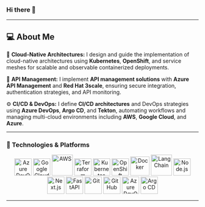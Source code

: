 ### Hi there  👋


---

## 💻 About Me

🚀 **Cloud-Native Architectures:** I design and guide the implementation of cloud-native architectures using **Kubernetes**, **OpenShift**, and service meshes for scalable and observable containerized deployments.  

🔗 **API Management:** I implement **API management solutions** with **Azure API Management** and **Red Hat 3scale**, ensuring secure integration, authentication strategies, and API monitoring.  

⚙️ **CI/CD & DevOps:** I define **CI/CD architectures** and DevOps strategies using **Azure DevOps**, **Argo CD**, and **Tekton**, automating workflows and managing multi-cloud environments including **AWS**, **Google Cloud**, and **Azure**.

---

### 🧰 Technologies & Platforms
<p align="center">
  <!-- Azure DevOps -->
  <img src="https://cdn.jsdelivr.net/gh/devicons/devicon/icons/azure/azure-original.svg" alt="Azure DevOps" width="45" height="45"/>
  <!-- Google Cloud -->
  <img src="https://cdn.jsdelivr.net/gh/devicons/devicon/icons/googlecloud/googlecloud-original.svg" alt="Google Cloud" width="45" height="45"/>
 <!-- AWS -->
  <img src="https://skillicons.dev/icons?i=aws" alt="AWS" width="55" height="55"/>
  <!-- Terraform -->
  <img src="https://cdn.jsdelivr.net/gh/devicons/devicon/icons/terraform/terraform-original.svg" alt="Terraform" width="45" height="45"/>
  <!-- Kubernetes -->
  <img src="https://cdn.jsdelivr.net/gh/devicons/devicon/icons/kubernetes/kubernetes-plain.svg" alt="Kubernetes" width="45" height="45"/>
  <!-- OpenShift -->
  <img src="https://www.vectorlogo.zone/logos/openshift/openshift-icon.svg" alt="OpenShift" width="45" height="45"/>
  <!-- Docker -->
  <img src="https://cdn.jsdelivr.net/gh/devicons/devicon/icons/docker/docker-original.svg" alt="Docker" width="50" height="50"/>
  <!-- LangChain -->
  <img src="https://cdn.simpleicons.org/langchain/43A047" alt="LangChain" width="55" height="55"/>
  <!-- Node.js -->
  <img src="https://www.svgrepo.com/show/354119/nodejs-icon.svg" alt="Node.js" width="45" height="45"/>
  <!-- Next.js -->
  <img src="https://cdn.jsdelivr.net/gh/devicons/devicon/icons/nextjs/nextjs-original.svg" alt="Next.js" width="45" height="45"/>
  <!-- FastAPI -->
  <img src="https://cdn.jsdelivr.net/gh/devicons/devicon/icons/fastapi/fastapi-original.svg" alt="FastAPI" width="45" height="45"/>
  <!-- Git -->
  <img src="https://cdn.jsdelivr.net/gh/devicons/devicon/icons/git/git-original.svg" alt="Git" width="45" height="45"/>
  <!-- GitHub -->
  <img src="https://cdn.jsdelivr.net/gh/devicons/devicon/icons/github/github-original.svg" alt="GitHub" width="45" height="45"/>
  <!-- Azure DevOps -->
  <img src="https://cdn.jsdelivr.net/gh/devicons/devicon/icons/azuredevops/azuredevops-original.svg" alt="Azure DevOps" width="45" height="45"/>
  <!-- Argo CD -->
  <img src="https://cdn.jsdelivr.net/gh/devicons/devicon/icons/argocd/argocd-original.svg" alt="Argo CD" width="45" height="45"/>
</p>

---
